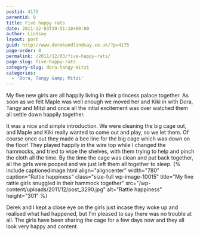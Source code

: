 ```yaml
---
postid: 4175
parentid: 0
title: Five happy rats
date: 2011-12-03T19:51:18+00:00
author: Lindsay
layout: post
guid: http://www.derekandlindsay.co.uk/?p=4175
page-order: 0
permalink: /2011/12/03/five-happy-rats/
page-slug: five-happy-rats
category-slug: dora-tangy-mitzi
categories:
  - 'Dora, Tangy &amp; Mitzi'
---
```

My five new girls are all happily living in their princess palace together. As soon as we felt Maple was well enough we moved her and Kiki in with Dora, Tangy and Mitzi and once all the intial excitement was over watched them all settle down happily together.

It was a nice and simple introduction. We were cleaning the big cage out, and Maple and Kiki really wanted to come out and play, so we let them. Of course once out they made a bee line for the big cage which was down on the floor! They played happily in the wire top while I changed the hammocks, and tried to wipe the shelves, with them trying to help and pinch the cloth all the time. By the time the cage was clean and put back together, all the girls were pooped and we just left them all together to sleep. {% include captionedimage.html align="aligncenter" width="780" caption="Rattie happiness" class="size-full wp-image-10015" title="My five rattie girls snuggled in their hammock together" src="/wp-content/uploads/2011/12/post_3290.jpg" alt="Rattie happiness" height="301" %} 

Derek and I kept a close eye on the girls just incase they woke up and realised what had happened, but I'm pleased to say there was no trouble at all. The girls have been sharing the cage for a few days now and they all look very happy and content.